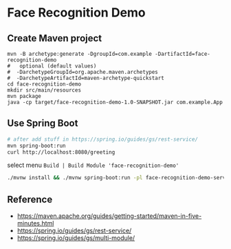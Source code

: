 
# Face Recognition Demo


## Create Maven project

```
mvn -B archetype:generate -DgroupId=com.example -DartifactId=face-recognition-demo
#   optional (default values)
#  -DarchetypeGroupId=org.apache.maven.archetypes
#  -DarchetypeArtifactId=maven-archetype-quickstart
cd face-recognition-demo
mkdir src/main/resources
mvn package
java -cp target/face-recognition-demo-1.0-SNAPSHOT.jar com.example.App
```


## Use Spring Boot

```bash
# after add stuff in https://spring.io/guides/gs/rest-service/
mvn spring-boot:run
curl http://localhost:8080/greeting
```

select menu `Build | Build Module 'face-recognition-demo'`

```bash
./mvnw install && ./mvnw spring-boot:run -pl face-recognition-demo-server
```


## Reference

* https://maven.apache.org/guides/getting-started/maven-in-five-minutes.html
* https://spring.io/guides/gs/rest-service/
* https://spring.io/guides/gs/multi-module/
